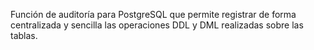 Función de auditoría para PostgreSQL  que permite registrar de forma centralizada y sencilla las operaciones DDL y DML realizadas sobre las tablas.
